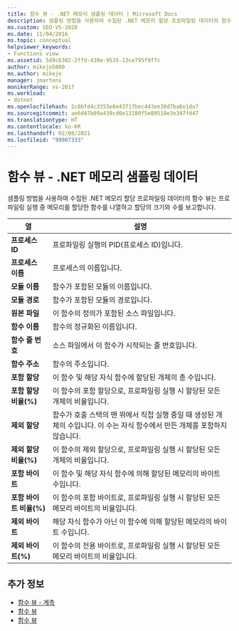 ```yaml
---
title: 함수 뷰 - .NET 메모리 샘플링 데이터 | Microsoft Docs
description: 샘플링 방법을 사용하여 수집된 .NET 메모리 할당 프로파일링 데이터의 함수 뷰에 관해 알아봅니다.
ms.custom: SEO-VS-2020
ms.date: 11/04/2016
ms.topic: conceptual
helpviewer_keywords:
- Functions view
ms.assetid: 5d9c6302-2ffd-430e-9535-13ce795f9f7c
author: mikejo5000
ms.author: mikejo
manager: jmartens
monikerRange: vs-2017
ms.workload:
- dotnet
ms.openlocfilehash: 2c0bfd4c3355e6e4371fbec443ee38d7ba6e1da7
ms.sourcegitcommit: ae6d47b09a439cd0e13180f5e89510e3e347fd47
ms.translationtype: HT
ms.contentlocale: ko-KR
ms.lasthandoff: 02/08/2021
ms.locfileid: "99907333"
---
```

# <a name="functions-view---net-memory-sampling-data"></a>함수 뷰 - .NET 메모리 샘플링 데이터
샘플링 방법을 사용하여 수집된 .NET 메모리 할당 프로파일링 데이터의 함수 뷰는 프로파일링 실행 중 메모리를 할당한 함수를 나열하고 할당의 크기와 수를 보고합니다.

|열|설명|
|------------|-----------------|
|**프로세스 ID**|프로파일링 실행의 PID(프로세스 ID)입니다.|
|**프로세스 이름**|프로세스의 이름입니다.|
|**모듈 이름**|함수가 포함된 모듈의 이름입니다.|
|**모듈 경로**|함수가 포함된 모듈의 경로입니다.|
|**원본 파일**|이 함수의 정의가 포함된 소스 파일입니다.|
|**함수 이름**|함수의 정규화된 이름입니다.|
|**함수 줄 번호**|소스 파일에서 이 함수가 시작되는 줄 번호입니다.|
|**함수 주소**|함수의 주소입니다.|
|**포함 할당**|이 함수 및 해당 자식 함수에 할당된 개체의 총 수입니다.|
|**포함 할당 비율(%)**|이 함수의 포함 할당으로, 프로파일링 실행 시 할당된 모든 개체의 비율입니다.|
|**제외 할당**|함수가 호출 스택의 맨 위에서 직접 실행 중일 때 생성된 개체의 수입니다. 이 수는 자식 함수에서 만든 개체를 포함하지 않습니다.|
|**제외 할당 비율(%)**|이 함수의 제외 할당으로, 프로파일링 실행 시 할당된 모든 개체의 비율입니다.|
|**포함 바이트**|이 함수 및 해당 자식 함수에 의해 할당된 메모리의 바이트 수입니다.|
|**포함 바이트 비율(%)**|이 함수의 포함 바이트로, 프로파일링 실행 시 할당된 모든 메모리 바이트의 비율입니다.|
|**제외 바이트**|해당 자식 함수가 아닌 이 함수에 의해 할당된 메모리의 바이트 수입니다.|
|**제외 바이트(%)**|이 함수의 전용 바이트로, 프로파일링 실행 시 할당된 모든 메모리 바이트의 비율입니다.|

## <a name="see-also"></a>추가 정보
- [함수 뷰 - 계측](../profiling/functions-view-dotnet-memory-instrumentation-data.md)
- [함수 뷰](../profiling/functions-view-sampling-data.md)
- [함수 뷰](../profiling/functions-view-instrumentation-data.md)
